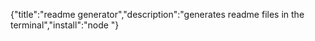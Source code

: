 {"title":"readme generator","description":"generates readme files in the terminal","install":"node "}